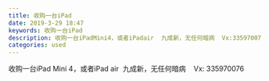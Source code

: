 ```yaml
---
title: 收购一台iPad
date: 2019-3-29 18:47
keywords: 收购一台iPad
description: 收购一台iPadMini4，或者iPadair  九成新，无任何暗病  Vx:335970076
categories: used
---
```

<td class="t_f" id="postmessage_3341265">

收购一台iPad Mini 4，或者iPad air  九成新，无任何暗病    Vx: 335970076<br/>
</td>
